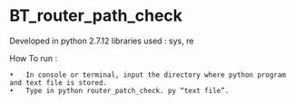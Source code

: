 # BT_router_path_check

Developed in python 2.7.12
libraries used : sys, re


How To run : 

	•	In console or terminal, input the directory where python program and text file is stored.
	•	Type in python router_patch_check. py “text file”.
